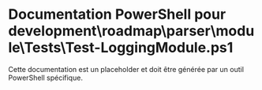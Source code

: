# Documentation PowerShell pour development\roadmap\parser\module\Tests\Test-LoggingModule.ps1

Cette documentation est un placeholder et doit être générée par un outil PowerShell spécifique.
